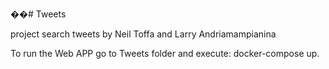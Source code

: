 ��# Tweets

project search tweets  by Neil Toffa and Larry Andriamampianina

To run the Web APP go to Tweets folder and execute: docker-compose up.
